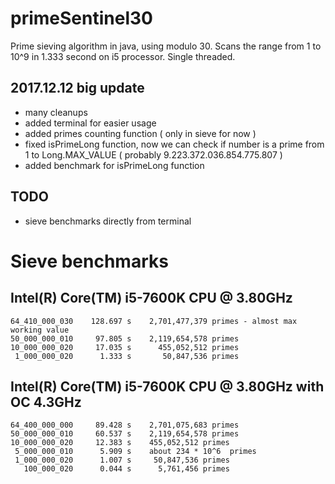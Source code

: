 primeSentinel30
===============

Prime sieving algorithm in java, using modulo 30. Scans the range from 1 to 10^9  in 1.333 second on i5 processor. Single threaded.

2017.12.12 big update
---------------------

- many cleanups
- added terminal for easier usage
- added primes counting function ( only in sieve for now )
- fixed isPrimeLong function, now we can check if number is a prime from 1 to Long.MAX_VALUE ( probably 9.223.372.036.854.775.807 )
- added benchmark for isPrimeLong function

TODO
----
- sieve benchmarks directly from terminal



Sieve benchmarks
================

  Intel(R) Core(TM) i5-7600K CPU @ 3.80GHz
  ----------------------------------------
  
    64_410_000_030    128.697 s    2,701,477,379 primes	- almost max working value
    50_000_000_010     97.805 s    2,119,654,578 primes
    10_000_000_020     17.035 s      455,052,512 primes
     1_000_000_020      1.333 s       50,847,536 primes
  
  Intel(R) Core(TM) i5-7600K CPU @ 3.80GHz with OC 4.3GHz
  --------------------------------------------------------
  
    64_400_000_000     89.428 s    2,701,075,683 primes
    50_000_000_010     60.537 s    2,119,654,578 primes
    10_000_000_020     12.383 s    455,052,512 primes
     5_000_000_010      5.909 s    about 234 * 10^6  primes
     1_000_000_020      1.007 s     50,847,536 primes
       100_000_020      0.044 s      5,761,456 primes
